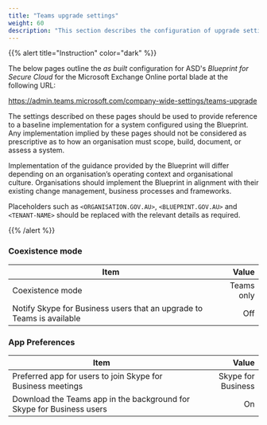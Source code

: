 ```yaml
---
title: "Teams upgrade settings"
weight: 60
description: "This section describes the configuration of upgrade settings within Microsoft Teams associated with systems built according to guidance in ASD's Blueprint for Secure Cloud."
---
```


{{% alert title="Instruction" color="dark" %}}

The below pages outline the *as built* configuration for ASD's *Blueprint for Secure Cloud* for the Microsoft Exchange Online portal blade at the following URL:

<https://admin.teams.microsoft.com/company-wide-settings/teams-upgrade>

The settings described on these pages should be used to provide reference to a baseline implementation for a system configured using the Blueprint. Any implementation implied by these pages should not be considered as prescriptive as to how an organisation must scope, build, document, or assess a system.

Implementation of the guidance provided by the Blueprint will differ depending on an organisation’s operating context and organisational culture. Organisations should implement the Blueprint in alignment with their existing change management, business processes and frameworks.

Placeholders such as `<ORGANISATION.GOV.AU>`, `<BLUEPRINT.GOV.AU>` and `<TENANT-NAME>` should be replaced with the relevant details as required.

{{% /alert %}}

### Coexistence mode

| Item                                                                  |      Value |
| --------------------------------------------------------------------- | ---------: |
| Coexistence mode                                                      | Teams only |
| Notify Skype for Business users that an upgrade to Teams is available |        Off |

### App Preferences

| Item                                                                  |              Value |
| --------------------------------------------------------------------- | -----------------: |
| Preferred app for users to join Skype for Business meetings           | Skype for Business |
| Download the Teams app in the background for Skype for Business users |                 On |
